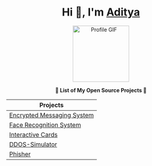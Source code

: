 <h1 align="center">Hi 👋, I'm <a href="https://bento.me/adityasinh" target="_blank">Aditya</a></h1>

<!-- Hey, wait a minute! What are you doing in my README.md file? Tell me, you're copying my content, right? I know it! -->

<p align="center">
  <img src="https://github.com/user-attachments/assets/62e7112a-2522-475f-a4fb-9000ead0ea5e" alt="Profile GIF" width="150" />
</p>

<p align="center"><b>🌟 List of My Open Source Projects 🌟</b></p>

<div align="center">

| Projects  | 
| --------------------------- |
| [Encrypted Messaging System](https://adityasinh-sodha.github.io/Encrypted-Messaging-System/)      | 
| [Face Recognition System](https://github.com/Adityasinh-Sodha/Face-Recognition-System/blob/main/main.py)| 
| [Interactive Cards](https://adityasinh-sodha.github.io/Interactive-Cards/)      | 
| [DDOS-Simulator](https://github.com/Adityasinh-Sodha/DDOS-Simulator)      | 
| [Phisher](https://github.com/Adityasinh-Sodha/Phisher)       |   


</div>
